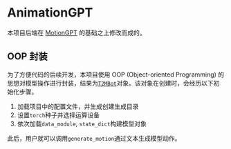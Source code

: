 # AnimationGPT

本项目后端在 [MotionGPT](https://github.com/OpenMotionLab/MotionGPT) 的基础之上修改而成的。

## OOP 封装

为了方便代码的后续开发，本项目使用 OOP (Object-oriented Programming) 的思想对模型操作进行封装，结果为[`T2MBot`](./bot/T2MBot.py)对象。该对象在创建时，会经历以下初始化步骤。

1. 加载项目中的配置文件，并生成创建生成目录
1. 设置`torch`种子并选择运算设备
1. 依次加载`data_module`, `state_dict`构建模型对象

此后，用户就可以调用`generate_motion`通过文本生成模型动作。
